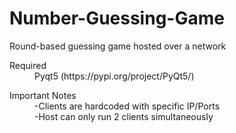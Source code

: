 # Number-Guessing-Game
Round-based guessing game hosted over a network

 <dl>
  <dt>Required</dt>
  <dd>Pyqt5 (https://pypi.org/project/PyQt5/)</dd>
</dl>



 <dl>
  <dt>Important Notes</dt>
  <dd>-Clients are hardcoded with specific IP/Ports</br>
  -Host can only run 2 clients simultaneously</br></dd>
</dl>
